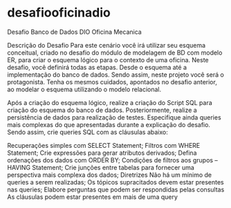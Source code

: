 # desafiooficinadio


Desafio Banco de Dados DIO Oficina Mecanica

Descrição do Desafio
Para este cenário você irá utilizar seu esquema conceitual, criado no desafio do módulo de modelagem de BD com modelo ER, para criar o esquema lógico para o contexto de uma oficina. Neste desafio, você definirá todas as etapas. Desde o esquema até a implementação do banco de dados. Sendo assim, neste projeto você será o protagonista. Tenha os mesmos cuidados, apontados no desafio anterior, ao modelar o esquema utilizando o modelo relacional.

Após a criação do esquema lógico, realize a criação do Script SQL para criação do esquema do banco de dados. Posteriormente, realize a persistência de dados para realização de testes. Especifique ainda queries mais complexas do que apresentadas durante a explicação do desafio. Sendo assim, crie queries SQL com as cláusulas abaixo:

Recuperações simples com SELECT Statement;
Filtros com WHERE Statement;
Crie expressões para gerar atributos derivados;
Defina ordenações dos dados com ORDER BY;
Condições de filtros aos grupos – HAVING Statement;
Crie junções entre tabelas para fornecer uma perspectiva mais complexa dos dados;
Diretrizes
Não há um mínimo de queries a serem realizadas;
Os tópicos supracitados devem estar presentes nas queries;
Elabore perguntas que podem ser respondidas pelas consultas
As cláusulas podem estar presentes em mais de uma query
